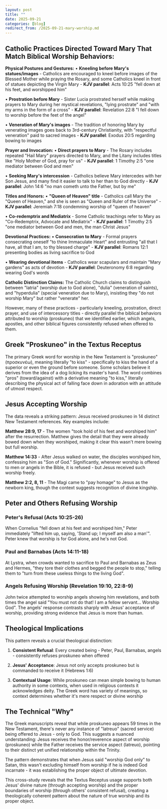 ```yaml
---
layout: post
title: ""
date: 2025-09-21
categories: [blog]
redirect_from: /2025-09-21-mary-worship.md
---
```


## Catholic Practices Directed Toward Mary That Match Biblical Worship Behaviors:

**Physical Postures and Gestures:**
• **Kneeling before Mary's statues/images** - Catholics are encouraged to kneel before images of the Blessed Mother while praying the Rosary, and some Catholics kneel in front of statues depicting the Virgin Mary - **KJV parallel**: Acts 10:25 "fell down at his feet, and worshipped him"

• **Prostration before Mary** - Sister Lucia prostrated herself while making prayers to Mary during her mystical revelations, "lying prostrate" and "with my arms in the form of a cross" - **KJV parallel**: Revelation 22:8 "I fell down to worship before the feet of the angel"

• **Veneration of Mary's images** - The tradition of honoring Mary by venerating images goes back to 3rd-century Christianity, with "respectful veneration" paid to sacred images - **KJV parallel**: Exodus 20:5 regarding bowing to images

**Prayer and Invocation:**
• **Direct prayers to Mary** - The Rosary includes repeated "Hail Mary" prayers directed to Mary, and the Litany includes titles like "Holy Mother of God, pray for us" - **KJV parallel**: 1 Timothy 2:5 "one mediator between God and men"

• **Seeking Mary's intercession** - Catholics believe Mary intercedes with her Son Jesus, and many find it easier to talk to her than to God directly - **KJV parallel**: John 14:6 "no man cometh unto the Father, but by me"

**Titles and Honors:**
• **"Queen of Heaven" title** - Catholics call Mary the "Queen of Heaven," and she is seen as "Queen and Ruler of the Universe" - **KJV parallel**: Jeremiah 7:18 condemning worship of "queen of heaven"

• **Co-redemptrix and Mediatrix** - Some Catholic teachings refer to Mary as "Co-Redemptrix, Advocate and Mediatrix" - **KJV parallel**: 1 Timothy 2:5 "one mediator between God and men, the man Christ Jesus"

**Devotional Practices:**
• **Consecration to Mary** - Formal prayers consecrating oneself "to thine Immaculate Heart" and entrusting "all that I have, all that I am, to thy blessed charge" - **KJV parallel**: Romans 12:1 presenting bodies as living sacrifice to God

• **Wearing devotional items** - Catholics wear scapulars and maintain "Mary gardens" as acts of devotion - **KJV parallel**: Deuteronomy 6:8 regarding wearing God's words

**Catholic Distinction Claims:**
The Catholic Church claims to distinguish between "latria" (worship due to God alone), "dulia" (veneration of saints), and "hyperdulia" (special veneration due to Mary), insisting they "do not worship Mary" but rather "venerate" her.

However, many of these practices - particularly kneeling, prostration, direct prayer, and use of intercessory titles - directly parallel the biblical behaviors attributed to worship (proskuneo) that we identified earlier, which angels, apostles, and other biblical figures consistently refused when offered to them.

## Greek "Proskuneo" in the Textus Receptus

The primary Greek word for worship in the New Testament is "proskuneo" (προσκυνέω), meaning literally "to kiss" - specifically to kiss the hand of a superior or even the ground before someone. Some scholars believe it derives from the idea of a dog licking its master's hand. The word combines "pros" (toward/against) with a derivative meaning "to kiss," literally describing the physical act of falling face down in adoration with an attitude of utmost respect.

## Jesus Accepting Worship

The data reveals a striking pattern: Jesus received proskuneo in 14 distinct New Testament references. Key examples include:

**Matthew 28:9, 17** - The women "took hold of his feet and worshiped him" after the resurrection. Matthew gives the detail that they were already bowed down when they worshiped, making it clear this wasn't mere bowing but full worship.

**Matthew 14:33** - After Jesus walked on water, the disciples worshiped him, confessing him as "Son of God." Significantly, whenever worship is offered to men or angels in the Bible, it is refused - but Jesus received such worship freely.

**Matthew 2:2, 8, 11** - The Magi came to "pay homage" to Jesus as the newborn king, though the context suggests recognition of divine kingship.

## Peter and Others Refusing Worship

### Peter's Refusal (Acts 10:25-26)
When Cornelius "fell down at his feet and worshiped him," Peter immediately "lifted him up, saying, 'Stand up; I myself am also a man'". Peter knew that worship is for God alone, and he's not God.

### Paul and Barnabas (Acts 14:11-18)
At Lystra, when crowds wanted to sacrifice to Paul and Barnabas as Zeus and Hermes, "they tore their clothes and begged the people to stop," telling them to "turn from these useless things to the living God".

### Angels Refusing Worship (Revelation 19:10, 22:8-9)
John twice attempted to worship angels showing him revelations, and both times the angel said "You must not do that! I am a fellow servant... Worship God". The angels' response contrasts sharply with Jesus' acceptance of worship, providing strong evidence that Jesus is more than human.

## Theological Implications

This pattern reveals a crucial theological distinction:

1. **Consistent Refusal**: Every created being - Peter, Paul, Barnabas, angels - consistently refuses proskuneo when offered

2. **Jesus' Acceptance**: Jesus not only accepts proskuneo but is commanded to receive it (Hebrews 1:6)

3. **Contextual Usage**: While proskuneo can mean simple bowing to human authority in some contexts, when used in religious contexts it acknowledges deity. The Greek word has variety of meanings, so context determines whether it's mere respect or divine worship

## The Technical "Why"

The Greek manuscripts reveal that while proskuneo appears 59 times in the New Testament, there's never any instance of "latreuo" (sacred service) being offered to Jesus - only to God. This suggests a nuanced understanding: Jesus receives the honor/reverence aspect of worship (proskuneo) while the Father receives the service aspect (latreuo), pointing to their distinct yet unified relationship within the Trinity.

The pattern demonstrates that when Jesus said "worship God only" to Satan, this wasn't excluding himself from worship if he is indeed God incarnate - it was establishing the proper object of ultimate devotion.

This cross-study reveals that the Textus Receptus usage supports both Jesus' divine nature (through accepting worship) and the proper boundaries of worship (through others' consistent refusal), creating a theologically coherent pattern about the nature of true worship and its proper object.